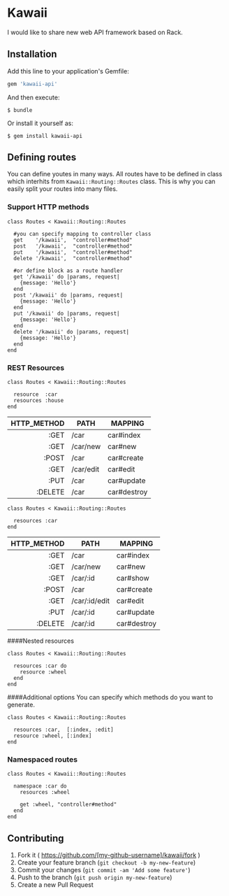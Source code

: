 # Kawaii

I would like to share new web API framework based on Rack.

## Installation

Add this line to your application's Gemfile:

```ruby
gem 'kawaii-api'
```

And then execute:

    $ bundle

Or install it yourself as:

    $ gem install kawaii-api


## Defining routes
You can define youtes in many ways. All routes have to be defined in class which interhits from `Kawaii::Routing::Routes` class. This is why you can easily split your routes into many files.

### Support HTTP methods

```
class Routes < Kawaii::Routing::Routes

  #you can specify mapping to controller class
  get    '/kawaii',  "controller#method"
  post   '/kawaii',  "controller#method"
  put	 '/kawaii',  "controller#method"
  delete '/kawaii',  "controller#method"
  
  #or define block as a route handler
  get '/kawaii' do |params, request|
    {message: 'Hello'}
  end
  post '/kawaii' do |params, request|
    {message: 'Hello'}
  end
  put '/kawaii' do |params, request|
    {message: 'Hello'}
  end
  delete '/kawaii' do |params, request|
    {message: 'Hello'}
  end
end
```

### REST Resources

```
class Routes < Kawaii::Routing::Routes

  resource  :car
  resources :house
end
```

| HTTP_METHOD | PATH      | MAPPING     |
|------------:|-----------|-------------|
| :GET        | /car      | car#index   |
| :GET        | /car/new  | car#new     |
| :POST       | /car      | car#create  |
| :GET        | /car/edit | car#edit    |
| :PUT        | /car      | car#update  |
| :DELETE     | /car      | car#destroy |

```
class Routes < Kawaii::Routing::Routes

  resources :car
end
```

| HTTP_METHOD | PATH          | MAPPING     |
|------------:|---------------|-------------|
| :GET        | /car          | car#index   |
| :GET        | /car/new      | car#new     |
| :GET        | /car/:id      | car#show    |
| :POST       | /car          | car#create  |
| :GET        | /car/:id/edit | car#edit    |
| :PUT        | /car/:id      | car#update  |
| :DELETE     | /car/:id      | car#destroy |

####Nested resources

```
class Routes < Kawaii::Routing::Routes

  resources :car do
    resource :wheel
  end
end
```

####Additional options
You can specify which methods do you want to generate.

```
class Routes < Kawaii::Routing::Routes

  resources :car,  [:index, :edit]
  resource :wheel, [:index]
end
```

### Namespaced routes

```
class Routes < Kawaii::Routing::Routes

  namespace :car do
    resources :wheel
    
    get :wheel, "controller#method"
  end
end
```
## Contributing

1. Fork it ( https://github.com/[my-github-username]/kawaii/fork )
2. Create your feature branch (`git checkout -b my-new-feature`)
3. Commit your changes (`git commit -am 'Add some feature'`)
4. Push to the branch (`git push origin my-new-feature`)
5. Create a new Pull Request
